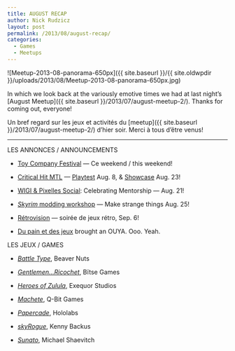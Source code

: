 ```yaml
---
title: AUGUST RECAP
author: Nick Rudzicz
layout: post
permalink: /2013/08/august-recap/
categories:
  - Games
  - Meetups
---
```

![Meetup-2013-08-panorama-650px]({{ site.baseurl }}/{{ site.oldwpdir }}/uploads/2013/08/Meetup-2013-08-panorama-650px.jpg)



In which we look back at the variously emotive times we had at last night&#8217;s [August Meetup]({{ site.baseurl }}/2013/07/august-meetup-2/).
Thanks for coming out, everyone!



Un bref regard sur les jeux et activit&eacute;s du [meetup]({{ site.baseurl }}/2013/07/august-meetup-2/) d&#8217;hier soir.
Merci &agrave; tous d&#8217;&ecirc;tre venus!


---
LES ANNONCES / ANNOUNCEMENTS
<ul>

<li>

 [Toy Company Festival](https://www.facebook.com/events/455179844568325/) &#8212; Ce weekend / this weekend!

</li>

<li>

 [Critical Hit MTL](http://www.criticalhitmontreal.ca/playtest-2/) &#8212; [Playtest](http://www.criticalhitmontreal.ca/playtest-2/) Aug. 8, &#038; [Showcase](http://www.eventbrite.ca/event/7485725005/efblike) Aug. 23!

</li>

<li>

 [WIGI &#038; Pixelles Social](https://www.facebook.com/events/552498724813959/): Celebrating Mentorship &#8212; Aug. 21!

</li>

<li>

 [*Skyrim* modding workshop](http://tag.hexagram.ca/events/skyrim-modding-workshop-making-strange/) &#8212; Make strange things Aug. 25!

</li>

<li>

 [R&eacute;trovision](https://www.facebook.com/RetrovisionRecreation) &#8212; soir&eacute;e de jeux r&eacute;tro, Sep. 6!

</li>

<li>

 [Du pain et des jeux](http://douteux.tv/archives/id_emission-51) brought an OUYA. Ooo. Yeah.

</li>

</ul>
LES JEUX / GAMES
<ul>

<li>

 [*Battle Type*](http://www.beavernutsgames.com/games.html), Beaver Nuts

</li>

<li>

 [*Gentlemen&#8230;Ricochet*](http://www.gentlemenricochet.com/), B&iuml;tse Games

</li>

<li>

 [*Heroes of Zulula*](https://www.facebook.com/heroesofzulula), Exequor Studios

</li>

<li>

 [*Machete*](http://files.q-bit.ca/machete-mrgs-demo.air), Q-Bit Games

</li>

<li>

 [*Papercade*](http://papercade.com/), Hololabs

</li>

<li>

 [*skyRogue*](http://nihilocrat.tumblr.com/post/57032993683/skyrogue-alpha), Kenny Backus

</li>

<li>

 [*Sunato*](https://www.youtube.com/user/smikesmike05), Michael Shaevitch

</li>

</ul>

